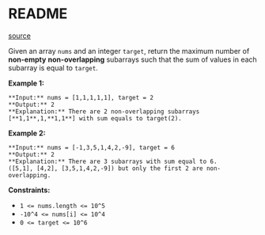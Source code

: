 # README #
[source](https://leetcode.com/problems/maximum-number-of-non-overlapping-subarrays-with-sum-equals-target/)

Given an array `nums` and an integer `target`, return the maximum number of **non-empty** **non-overlapping** subarrays such that the sum of values in each subarray is equal to `target`.


**Example 1:**

```
**Input:** nums = [1,1,1,1,1], target = 2
**Output:** 2
**Explanation:** There are 2 non-overlapping subarrays [**1,1**,1,**1,1**] with sum equals to target(2).
```

**Example 2:**

```
**Input:** nums = [-1,3,5,1,4,2,-9], target = 6
**Output:** 2
**Explanation:** There are 3 subarrays with sum equal to 6.
([5,1], [4,2], [3,5,1,4,2,-9]) but only the first 2 are non-overlapping.
```


**Constraints:**


+ `1 <= nums.length <= 10^5`
+ `-10^4 <= nums[i] <= 10^4`
+ `0 <= target <= 10^6`


